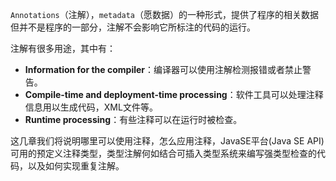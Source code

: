 `Annotations`（注解），`metadata`（愿数据）的一种形式，提供了程序的相关数据但并不是程序的一部分，注解不会影响它所标注的代码的运行。

注解有很多用途，其中有：

* **Information for the compiler**：编译器可以使用注解检测报错或者禁止警告。
* **Compile-time and deployment-time processing**：软件工具可以处理注释信息用以生成代码，XML文件等。
* **Runtime processing**：有些注释可以在运行时被检查。

这几章我们将说明哪里可以使用注释，怎么应用注释，JavaSE平台(Java SE API)可用的预定义注释类型，类型注解何如结合可插入类型系统来编写强类型检查的代码，以及如何实现重复注解。